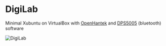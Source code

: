 # DigiLab
Minimal Xubuntu on VirtualBox with [OpenHantek](https://github.com/OpenHantek/OpenHantek6022) and [DPS5005](https://github.com/lambcutlet/DPS5005_pyGUI) (bluetooth) software

![DigiLab](https://user-images.githubusercontent.com/2650935/113604902-353d0280-9646-11eb-90e1-72d2f422248d.png)
